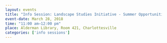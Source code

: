 ```yaml
---
layout: events
title: "Info Session: Landscape Studies Initiative - Summer Opportunities"
event-date: March 28, 2018
time: "11:00 am–12:00 pm"
place: Alderman Library, Room 421, Charlottesville
categories: ['info sessions']
---
```

